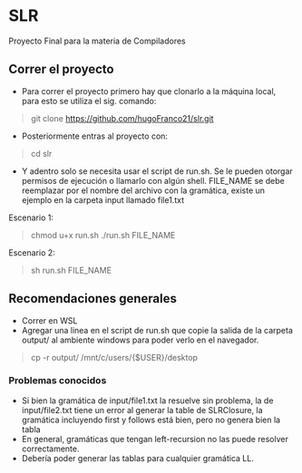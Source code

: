# SLR
Proyecto Final para la materia de Compiladores

## Correr el proyecto
- Para correr el proyecto primero hay que clonarlo a la máquina local, para esto se utiliza el sig. comando:
> git clone https://github.com/hugoFranco21/slr.git

- Posteriormente entras al proyecto con:
> cd slr

- Y adentro solo se necesita usar el script de run.sh. Se le pueden otorgar permisos de ejecución o llamarlo con algún shell. FILE_NAME se debe reemplazar por el nombre del archivo con la gramática, existe un ejemplo en la carpeta input llamado file1.txt

Escenario 1:
> chmod u+x run.sh
> ./run.sh FILE_NAME

Escenario 2:
> sh run.sh FILE_NAME

## Recomendaciones generales
- Correr en WSL 
- Agregar una linea en el script de run.sh que copie la salida de la carpeta output/ al ambiente windows para poder 
verlo en el navegador.
> cp -r output/ /mnt/c/users/{$USER}/desktop

### Problemas conocidos
- Si bien la gramática de input/file1.txt la resuelve sin problema, la de input/file2.txt tiene un error al generar la table de SLRClosure, la gramática incluyendo first y follows está bien, pero no genera bien la tabla
- En general, gramáticas que tengan left-recursion no las puede resolver correctamente.
- Debería poder generar las tablas para cualquier gramática LL.